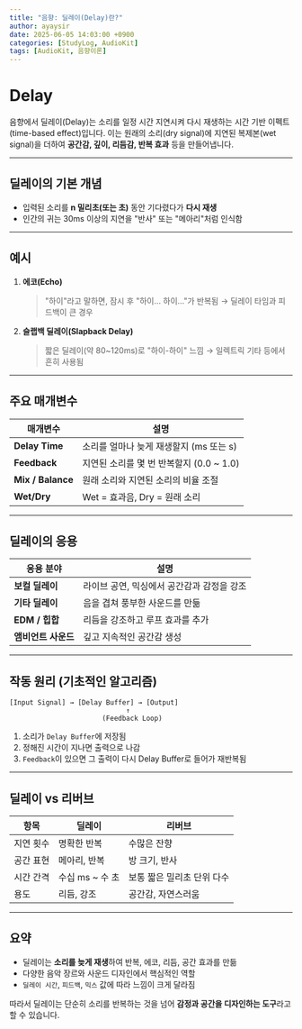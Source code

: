 ```yaml
---
title: "음향: 딜레이(Delay)란?"
author: ayaysir
date: 2025-06-05 14:03:00 +0900
categories: [StudyLog, AudioKit]
tags: [AudioKit, 음향이론]
---
```


# Delay

음향에서 딜레이(Delay)는 소리를 일정 시간 지연시켜 다시 재생하는 시간 기반 이펙트(time-based effect)입니다. 이는 원래의 소리(dry signal)에 지연된 복제본(wet signal)을 더하여 **공간감, 깊이, 리듬감, 반복 효과** 등을 만들어냅니다.

---

## 딜레이의 기본 개념

* 입력된 소리를 **n 밀리초(또는 초)** 동안 기다렸다가 **다시 재생**
* 인간의 귀는 30ms 이상의 지연을 "반사" 또는 "메아리"처럼 인식함

---

## 예시

1. **에코(Echo)**

   > "하이"라고 말하면, 잠시 후 "하이… 하이…"가 반복됨
   > → 딜레이 타임과 피드백이 큰 경우

2. **슬랩백 딜레이(Slapback Delay)**

   > 짧은 딜레이(약 80\~120ms)로 "하이-하이" 느낌
   > → 일렉트릭 기타 등에서 흔히 사용됨

---

## 주요 매개변수

| 매개변수              | 설명                            |
| ----------------- | ----------------------------- |
| **Delay Time**    | 소리를 얼마나 늦게 재생할지 (ms 또는 s)     |
| **Feedback**      | 지연된 소리를 몇 번 반복할지 (0.0 \~ 1.0) |
| **Mix / Balance** | 원래 소리와 지연된 소리의 비율 조절          |
| **Wet/Dry**       | Wet = 효과음, Dry = 원래 소리        |

---

## 딜레이의 응용

| 응용 분야        | 설명                       |
| ------------ | ------------------------ |
| **보컬 딜레이**   | 라이브 공연, 믹싱에서 공간감과 감정을 강조 |
| **기타 딜레이**   | 음을 겹쳐 풍부한 사운드를 만듦        |
| **EDM / 힙합** | 리듬을 강조하고 루프 효과를 추가       |
| **앰비언트 사운드** | 깊고 지속적인 공간감 생성           |

---

## 작동 원리 (기초적인 알고리즘)

```plaintext
[Input Signal] → [Delay Buffer] → [Output] 
                             ↑
                       (Feedback Loop)
```

1. 소리가 `Delay Buffer`에 저장됨
2. 정해진 시간이 지나면 출력으로 나감
3. `Feedback`이 있으면 그 출력이 다시 Delay Buffer로 들어가 재반복됨

---

## 딜레이 vs 리버브

| 항목    | 딜레이          | 리버브             |
| ----- | ------------ | --------------- |
| 지연 횟수 | 명확한 반복       | 수많은 잔향          |
| 공간 표현 | 메아리, 반복      | 방 크기, 반사        |
| 시간 간격 | 수십 ms \~ 수 초 | 보통 짧은 밀리초 단위 다수 |
| 용도    | 리듬, 강조       | 공간감, 자연스러움      |

---

## 요약

* 딜레이는 **소리를 늦게 재생**하여 반복, 에코, 리듬, 공간 효과를 만듦
* 다양한 음악 장르와 사운드 디자인에서 핵심적인 역할
* `딜레이 시간`, `피드백`, `믹스` 값에 따라 느낌이 크게 달라짐

따라서 딜레이는 단순히 소리를 반복하는 것을 넘어 **감정과 공간을 디자인하는 도구**라고 할 수 있습니다.

